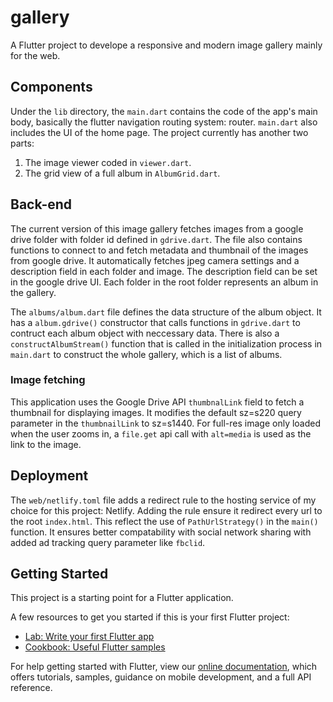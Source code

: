 # gallery

A Flutter project to develope a responsive and modern image gallery mainly for the web.

## Components

Under the `lib` directory, the `main.dart` contains the code of the app's main body, basically the flutter navigation routing system: router. `main.dart` also includes the UI of the home page. The project currently has another two parts:
1. The image viewer coded in `viewer.dart`.
2. The grid view of a full album in `AlbumGrid.dart`. 

## Back-end
The current version of this image gallery fetches images from a google drive folder with folder id defined in `gdrive.dart`. The file also contains functions to connect to and fetch metadata and thumbnail of the images from google drive. It automatically fetches jpeg camera settings and a description field in each folder and image. The description field can be set in the google drive UI. Each folder in the root folder represents an album in the gallery.

The `albums/album.dart` file defines the data structure of the album object. It has a `album.gdrive()` constructor that calls functions in `gdrive.dart` to contruct each album object with neccessary data. There is also a `constructAlbumStream()` function that is called in the initialization process in `main.dart` to construct the whole gallery, which is a list of albums.

### Image fetching
This application uses the Google Drive API `thumbnalLink` field to fetch a thumbnail for displaying images. It modifies the default sz=s220 query parameter in the `thumbnailLink` to sz=s1440. For full-res image only loaded when the user zooms in, a `file.get` api call with `alt=media` is used as the link to the image.

## Deployment
The `web/netlify.toml` file adds a redirect rule to the hosting service of my choice for this project: Netlify. Adding the rule ensure it redirect every url to the root `index.html`. This reflect the use of `PathUrlStrategy()` in the `main()` function. It ensures better compatability with social network sharing with added ad tracking query parameter like `fbclid`.

## Getting Started

This project is a starting point for a Flutter application.

A few resources to get you started if this is your first Flutter project:

- [Lab: Write your first Flutter app](https://flutter.dev/docs/get-started/codelab)
- [Cookbook: Useful Flutter samples](https://flutter.dev/docs/cookbook)

For help getting started with Flutter, view our
[online documentation](https://flutter.dev/docs), which offers tutorials,
samples, guidance on mobile development, and a full API reference.
